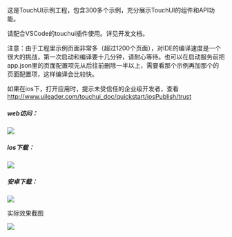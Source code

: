 这是TouchUI示例工程，包含300多个示例，充分展示TouchUI的组件和API功能。

请配合VSCode的touchui插件使用。详见开发文档。

注意：由于工程里示例页面非常多（超过1200个页面），对IDE的编译速度是一个很大的挑战，第一次启动和编译要十几分钟，请耐心等待。也可以在启动服务前把app.json里的页面配置项先从后往前删除一半以上，需要看那个示例再加那个的页面配置项，这样编译会比较快。

如果在ios下，打开应用时，提示未受信任的企业级开发者，查看 <a herf="http://www.uileader.com/touchui_doc/quickstart/iosPublish/trust" target="_blank">http://www.uileader.com/touchui_doc/quickstart/iosPublish/trust</a>



##### web访问：

 <img src="http://images.uileader.com/20180116/95611b08-f421-4741-8ce6-1c3cc529a0dd.png" />

##### ios下载：

 <img src="http://images.uileader.com/20180113/d377d04a-4dc1-4e8c-8ed8-a5d46ce7e41f.png" />

##### 安卓下载：

 <img src="http://images.uileader.com/20180115/6b6457e8-74b8-4e31-b643-ef43991eacc4.png" />



实际效果截图

 <img src="http://images.uileader.com/20180114/61fe18d1-aa86-46fd-a699-88f54d322602.png" />

